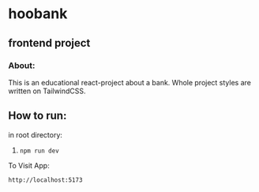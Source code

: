 # hoobank

## frontend project

### About:

This is an educational react-project about a bank. Whole project styles are written on TailwindCSS.

## How to run:

in root directory: 
1. ``npm run dev``

To Visit App:

`http://localhost:5173`
